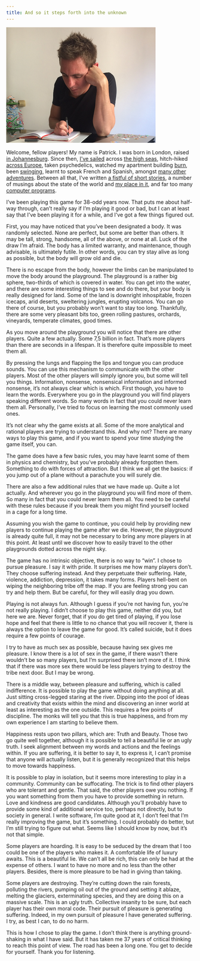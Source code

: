```yaml
---
title: And so it steps forth into the unknown
---
```


<img src="/images/patrick-writing-small.jpg">

Welcome, fellow players!  My name is Patrick.  I was born in London, raised [in Johannesburg](/youth-in-joburg/).  Since then, [I've sailed](/sailing-in-greece/) across [the high seas](/cruising-the-canaries/), hitch-hiked [across Europe](/hitchhiking-across-europe/), taken psychedelics, watched my apartment building [burn](/my-building-is-on-fire/), been [swinging](/the-margins-of-barcelona/), learnt to speak French and Spanish, amongst [many other adventures](/meanderings/).  Between all that, I've written [a fistful of short stories](/lies/), a number of musings about the state of the world and [my place in it](/musings/), and far too many [computer programs](/programming/).

I’ve been playing this game for 38-odd years now.  That puts me about half-way through, can’t really say if I’m playing it good or bad, but I can at least say that I’ve been playing it for a while, and I’ve got a few things figured out.  

First, you may have noticed that you’ve been designated a body.  It was randomly selected.  None are perfect, but some are better than others.  It may be tall, strong, handsome, all of the above, or none at all.  Luck of the draw I’m afraid.  The body has a limited warranty, and maintenance, though advisable, is ultimately futile.  In other words, you can try stay alive as long as possible, but the body will grow old and die.  

There is no escape from the body, however the limbs can be manipulated to move the body around the playground.  The playground is a rather big sphere, two-thirds of which is covered in water.  You can get into the water, and there are some interesting things to see and do there, but your body is really designed for land.  Some of the land is downright inhospitable, frozen icecaps, arid deserts, sweltering jungles, erupting volcanos.  You can go there of course, but you probably won’t want to stay too long.  Thankfully, there are some very pleasant bits too, green rolling pastures, orchards, vineyards, temperate climates, good times.  

As you move around the playground you will notice that there are other players.  Quite a few actually.  Some 7,5 billion in fact.  That’s more players than there are seconds in a lifespan.  It is therefore quite impossible to meet them all.  

By pressing the lungs and flapping the lips and tongue you can produce sounds.  You can use this mechanism to communicate with the other players.  Most of the other players will simply ignore you, but some will tell you things.  Information, nonsense, nonsensical information and informed nonsense, it’s not always clear which is which.  First though, you have to learn the words.  Everywhere you go in the playground you will find players speaking different words.  So many words in fact that you could never learn them all.  Personally, I’ve tried to focus on learning the most commonly used ones.  

It’s not clear why the game exists at all.  Some of the more analytical and rational players are trying to understand this.  And why not?  There are many ways to play this game, and if you want to spend your time studying the game itself, you can.  

The game does have a few basic rules, you may have learnt some of them in physics and chemistry, but you’ve probably already forgotten them.  Something to do with forces of attraction.  But I think we all get the basics: if you jump out of a plane without a parachute you will surely die.  

There are also a few additional rules that we have made up.  Quite a lot actually.  And wherever you go in the playground you will find more of them.  So many in fact that you could never learn them all.  You need to be careful with these rules because if you break them you might find yourself locked in a cage for a long time.  

Assuming you wish the game to continue, you could help by providing new players to continue playing the game after we die.  However, the playground is already quite full, it may not be necessary to bring any more players in at this point.  At least until we discover how to easily travel to the other playgrounds dotted across the night sky.  

The game has no intrinsic objective, there is no way to “win”.  I chose to pursue pleasure.  I say it with pride.  It surprises me how many players don’t.  They choose suffering instead.  And they perpetuate their suffering.  Hate, violence, addiction, depression, it takes many forms.  Players hell-bent on wiping the neighboring tribe off the map.  If you are feeling strong you can try and help them.  But be careful, for they will easily drag you down.  

Playing is not always fun.  Although I guess if you’re not having fun, you’re not really playing.  I didn’t choose to play this game, neither did you, but here we are.  Never forget, that if you do get tired of playing, if you lose hope and feel that there is little to no chance that you will recover it, there is always the option to leave the game for good.  It’s called suicide, but it does require a few points of courage.  

I try to have as much sex as possible, because having sex gives me pleasure.  I know there is a lot of sex in the game, if there wasn’t there wouldn’t be so many players, but I’m surprised there isn’t more of it.  I think that if there was more sex there would be less players trying to destroy the tribe next door.  But I may be wrong.  

There is a middle way, between pleasure and suffering, which is called indifference.  It is possible to play the game without doing anything at all.  Just sitting cross-legged staring at the river.  Dipping into the pool of ideas and creativity that exists within the mind and discovering an inner world at least as interesting as the one outside.  This requires a few points of discipline.  The monks will tell you that this is true happiness, and from my own experience I am starting to believe them.  

Happiness rests upon two pillars, which are: Truth and Beauty.  Those two go quite well together, although it is possible to tell a beautiful lie or an ugly truth.  I seek alignment between my words and actions and the feelings within.  If you are suffering, it is better to say it, to express it, I can’t promise that anyone will actually listen, but it is generally recognized that this helps to move towards happiness.  

It is possible to play in isolation, but it seems more interesting to play in a community.  Community can be suffocating.  The trick is to find other players who are tolerant and gentle.  That said, the other players owe you nothing.  If you want something from them you have to provide something in return.  Love and kindness are good candidates.  Although you’ll probably have to provide some kind of additional service too, perhaps not directly, but to society in general.  I write software, I’m quite good at it, I don’t feel that I’m really improving the game, but it’s something.  I could probably do better, but I’m still trying to figure out what.  Seems like I should know by now, but it’s not that simple.  

Some players are hoarding.  It is easy to be seduced by the dream that I too could be one of the players who makes it.  A comfortable life of luxury awaits.  This is a beautiful lie.  We can’t all be rich, this can only be had at the expense of others.  I want to have no more and no less than the other players.  Besides, there is more pleasure to be had in giving than taking.  

Some players are destroying.  They’re cutting down the rain forests, polluting the rivers, pumping oil out of the ground and setting it ablaze, melting the glaciers, exterminating species, and they are doing this on a massive scale.  This is an ugly truth.  Collective insanity to be sure, but each player has their own moral code.  Their pursuit of pleasure is generating suffering.  Indeed, in my own pursuit of pleasure I have generated suffering.  I try, as best I can, to do no harm.  

This is how I chose to play the game.  I don’t think there is anything ground-shaking in what I have said.  But it has taken me 37 years of critical thinking to reach this point of view.  The road has been a long one.  You get to decide for yourself.  Thank you for listening.
